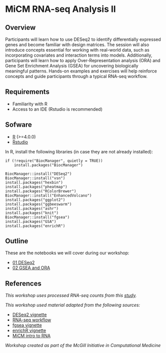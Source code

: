 # MiCM RNA-seq Analysis II

## Overview

Participants will learn how to use DESeq2 to identify differentially expressed genes and become familiar with design matrices. The session will also introduce concepts essential for working with real-world data, such as incorporating covariates and interaction terms into models. Additionally, participants will learn how to apply Over-Representation analysis (ORA) and Gene Set Enrichment Analysis (GSEA) for uncovering biologically meaningful patterns. Hands-on examples and exercises will help reinforce concepts and guide participants through a typical RNA-seq workflow.
   
## Requirements
* Familiarity with R
* Access to an IDE (Rstudio is recommended)
   
## Sofware
* [R](https://www.r-project.org/) (>=4.0.0)
* [Rstudio](https://posit.co/products/open-source/rstudio/?sid=1)

In R, install the following libraries (in case they are not already installed):
```{r}
if (!require("BiocManager", quietly = TRUE))
    install.packages("BiocManager")

BiocManager::install("DESeq2")
BiocManager::install("vsn")
install.packages("hexbin")
install.packages("pheatmap")
install.packages("RColorBrewer")
BiocManager::install("EnhancedVolcano")
install.packages("ggplot2")
install.packages("ggbeeswarm")
install.packages("ashr")
install.packages("knit")
BiocManager::install("fgsea")
install.packages("GSA")
install.packages("enrichR")
```

## Outline
These are the notebooks we will cover during our workshop: 

* [01 DESeq2](https://arielmadr.github.io/MiCM_RNA_Seq_2/Exercises/scripts/01_run_DESeq2.nb.html)
* [02 GSEA and ORA](https://arielmadr.github.io/MiCM_RNA_Seq_2/Exercises/scripts/02_gsea_and_ora.nb.html)

## References

*This workshop uses processed RNA-seq counts from this [study](https://doi.org/10.1016/j.stem.2021.04.028).*

*This workshop  used material adapted from the following sources:*

* [DESeq2 vignette](https://www.bioconductor.org/packages/release/bioc/vignettes/DESeq2/inst/doc/DESeq2.html)
* [RNA-seq workflow](https://master.bioconductor.org/packages/release/workflows/vignettes/rnaseqGene/inst/doc/rnaseqGene.html)
* [fgsea vignette](https://bioconductor.org/packages/release/bioc/vignettes/fgsea/inst/doc/fgsea-tutorial.html)
* [enrichR vignette](https://cran.r-project.org/web/packages/enrichR/vignettes/enrichR.html)
* [MiCM intro to RNA](https://github.com/aosakwe/MiCM_IntroToRNA)

*Workshop created as part of the McGill Initiative in Computational Medicine*
